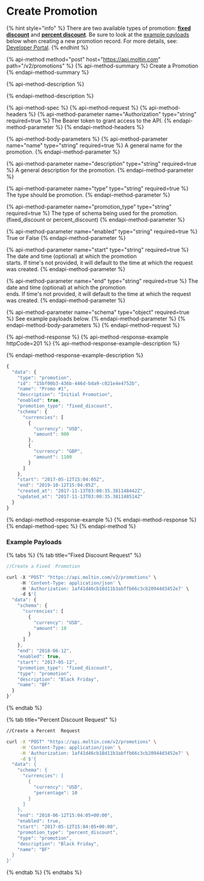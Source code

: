 # Create Promotion

{% hint style="info" %}
There are two available types of promotion: [**fixed discount**](./#fixed-discount) and [**percent discount**](./#percent-discount). Be sure to look at the [example payloads](create-promotion.md#example-payloads) below when creating a new promotion record. For more details, see: [Developer Portal](https://developers.moltin.com/guides/working-with-promotions).
{% endhint %}

{% api-method method="post" host="https://api.moltin.com" path="/v2/promotions" %}
{% api-method-summary %}
Create a Promotion
{% endapi-method-summary %}

{% api-method-description %}

{% endapi-method-description %}

{% api-method-spec %}
{% api-method-request %}
{% api-method-headers %}
{% api-method-parameter name="Authorization" type="string" required=true %}
The Bearer token to grant access to the API.
{% endapi-method-parameter %}
{% endapi-method-headers %}

{% api-method-body-parameters %}
{% api-method-parameter name="name" type="string" required=true %}
A general name for the promotion.
{% endapi-method-parameter %}

{% api-method-parameter name="description" type="string" required=true %}
A general description for the promotion.
{% endapi-method-parameter %}

{% api-method-parameter name="type" type="string" required=true %}
The type should be promotion.
{% endapi-method-parameter %}

{% api-method-parameter name="promotion\_type" type="string" required=true %}
The type of schema being used for the promotion.  \(fixed\_discount or percent\_discount\)
{% endapi-method-parameter %}

{% api-method-parameter name="enabled" type="string" required=true %}
True or False
{% endapi-method-parameter %}

{% api-method-parameter name="start" type="string" required=true %}
The date and time \(optional\) at which the promotion  
starts. If time's not provided, it will default to the time at which the request was created.
{% endapi-method-parameter %}

{% api-method-parameter name="end" type="string" required=true %}
The date and time \(optional\) at which the promotion  
ends. If time's not provided, it will default to the time at which the request was created. 
{% endapi-method-parameter %}

{% api-method-parameter name="schema" type="object" required=true %}
See example payloads below.
{% endapi-method-parameter %}
{% endapi-method-body-parameters %}
{% endapi-method-request %}

{% api-method-response %}
{% api-method-response-example httpCode=201 %}
{% api-method-response-example-description %}

{% endapi-method-response-example-description %}

```javascript
{
  "data": {
    "type": "promotion",
    "id": "15bf00b3-436b-446d-bda9-c021e4e4752b",
    "name": "Promo #1",
    "description": "Initial Promotion",
    "enabled": true,
    "promotion_type": "fixed_discount",
    "schema": {
      "currencies": [
        {
          "currency": "USD",
          "amount": 900
        },
        {
          "currency": "GBP",
          "amount": 1100
        }
      ]
    },
    "start": "2017-05-12T15:04:05Z",
    "end": "2019-10-12T15:04:05Z",
    "created_at": "2017-11-13T03:00:35.381148442Z",
    "updated_at": "2017-11-13T03:00:35.381148514Z"
  }
}
```
{% endapi-method-response-example %}
{% endapi-method-response %}
{% endapi-method-spec %}
{% endapi-method %}

### Example Payloads

{% tabs %}
{% tab title="Fixed Discount Request" %}
```javascript
//Create a Fixed  Promotion

curl -X "POST" "https://api.moltin.com/v2/promotions" \
     -H 'Content-Type: application/json' \
     -H 'Authorization: 1af41d46cb18d11b3abffb66c3cb20944d3452e7' \
     -d $'{
  "data": {
    "schema": {
      "currencies": [
        {
          "currency": "USD",
          "amount": 10
        }
      ]
    },
    "end": "2018-06-12",
    "enabled": true,
    "start": "2017-05-12",
    "promotion_type": "fixed_discount",
    "type": "promotion",
    "description": "Black Friday",
    "name": "BF"
  }
}'
```
{% endtab %}

{% tab title="Percent Discount Request" %}
```bash
//Create a Percent  Request

curl -X "POST" "https://api.moltin.com/v2/promotions" \
     -H 'Content-Type: application/json' \
     -H 'Authorization: 1af41d46cb18d11b3abffb66c3cb20944d3452e7' \
     -d $'{
  "data": {
    "schema": {
      "currencies": [
        {
          "currency": "USD",
          "percentage": 10
        }
      ]
    },
    "end": "2018-06-12T15:04:05+00:00",
    "enabled": true,
    "start": "2017-05-12T15:04:05+00:00",
    "promotion_type": "percent_discount",
    "type": "promotion",
    "description": "Black Friday",
    "name": "BF"
  }
}'
```
{% endtab %}
{% endtabs %}

